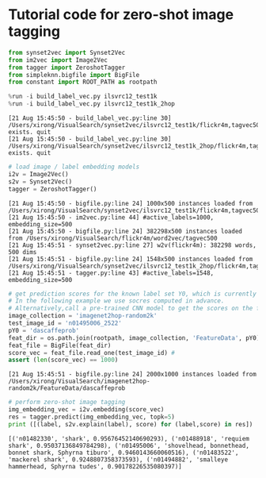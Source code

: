 
# Tutorial code for zero-shot image tagging


```python
from synset2vec import Synset2Vec
from im2vec import Image2Vec
from tagger import ZeroshotTagger
from simpleknn.bigfile import BigFile
from constant import ROOT_PATH as rootpath
```


```python
%run -i build_label_vec.py ilsvrc12_test1k
%run -i build_label_vec.py ilsvrc12_test1k_2hop
```

    [21 Aug 15:45:50 - build_label_vec.py:line 30] /Users/xirong/VisualSearch/synset2vec/ilsvrc12_test1k/flickr4m,tagvec500,hierse2/feature.bin exists. quit
    [21 Aug 15:45:50 - build_label_vec.py:line 30] /Users/xirong/VisualSearch/synset2vec/ilsvrc12_test1k_2hop/flickr4m,tagvec500,hierse2/feature.bin exists. quit



```python
# load image / label embedding models
i2v = Image2Vec()
s2v = Synset2Vec()
tagger = ZeroshotTagger()
```

    [21 Aug 15:45:50 - bigfile.py:line 24] 1000x500 instances loaded from /Users/xirong/VisualSearch/synset2vec/ilsvrc12_test1k/flickr4m,tagvec500,hierse2
    [21 Aug 15:45:50 - im2vec.py:line 44] #active_labels=1000, embedding_size=500
    [21 Aug 15:45:50 - bigfile.py:line 24] 382298x500 instances loaded from /Users/xirong/VisualSearch/flickr4m/word2vec/tagvec500
    [21 Aug 15:45:51 - synset2vec.py:line 27] w2v(flickr4m): 382298 words, 500 dims
    [21 Aug 15:45:51 - bigfile.py:line 24] 1548x500 instances loaded from /Users/xirong/VisualSearch/synset2vec/ilsvrc12_test1k_2hop/flickr4m,tagvec500,hierse2
    [21 Aug 15:45:51 - tagger.py:line 43] #active_labels=1548, embedding_size=500



```python
# get prediction scores for the known label set Y0, which is currently ilsvrc12_test1k
# In the following example we use socres computed in advance.
# Alternatively,call a pre-trained CNN model to get the scores on the fly 
image_collection = 'imagenet2hop-random2k'
test_image_id = 'n01495006_2522'
pY0 = 'dascaffeprob'
feat_dir = os.path.join(rootpath, image_collection, 'FeatureData', pY0)
feat_file = BigFile(feat_dir)
score_vec = feat_file.read_one(test_image_id) # 
assert (len(score_vec) == 1000) 
```

    [21 Aug 15:45:51 - bigfile.py:line 24] 2000x1000 instances loaded from /Users/xirong/VisualSearch/imagenet2hop-random2k/FeatureData/dascaffeprob



```python
# perform zero-shot image tagging
img_embedding_vec = i2v.embedding(score_vec)
res = tagger.predict(img_embedding_vec, topk=5)
print ([(label, s2v.explain(label), score) for (label,score) in res])
```

    [('n01482330', 'shark', 0.95676452140690293), ('n01488918', 'requiem shark', 0.95037136849784298), ('n01495006', 'shovelhead, bonnethead, bonnet shark, Sphyrna tiburo', 0.9460143660060516), ('n01483522', 'mackerel shark', 0.9248807358373593), ('n01494882', 'smalleye hammerhead, Sphyrna tudes', 0.90178226535080397)]

